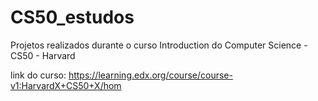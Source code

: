 # CS50_estudos
Projetos realizados durante o curso Introduction do Computer Science - CS50 - Harvard

link do curso: https://learning.edx.org/course/course-v1:HarvardX+CS50+X/hom
